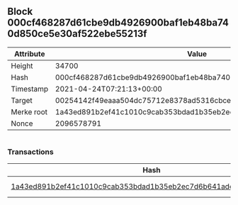 ## Block 000cf468287d61cbe9db4926900baf1eb48ba740d850ce5e30af522ebe55213f

Attribute | Value
--- | ---
Height | 34700
Hash | 000cf468287d61cbe9db4926900baf1eb48ba740d850ce5e30af522ebe55213f
Timestamp | 2021-04-24T07:21:13+00:00
Target | 00254142f49eaaa504dc75712e8378ad5316cbcead634704b3734b6271167cc4
Merke root | 1a43ed891b2ef41c1010c9cab353bdad1b35eb2ec7d6b641aded9d17379573c6
Nonce | 2096578791

```

```

### Transactions

Hash | Amount
--- | ---
[1a43ed891b2ef41c1010c9cab353bdad1b35eb2ec7d6b641aded9d17379573c6](1a43ed891b2ef41c1010c9cab353bdad1b35eb2ec7d6b641aded9d17379573c6.md) | 10.00000000 SKEPTI 
